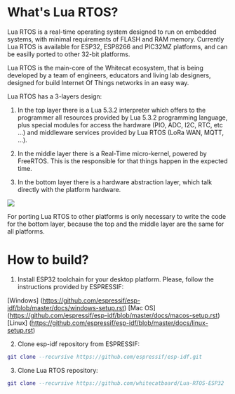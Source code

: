 # What's Lua RTOS?

Lua RTOS is a real-time operating system designed to run on embedded systems, with minimal requirements of FLASH and RAM memory. Currently Lua RTOS is available for ESP32, ESP8266 and PIC32MZ platforms, and can be easilly ported to other 32-bit platforms.

Lua RTOS is the main-core of the Whitecat ecosystem, that is being developed by a team of engineers, educators and living lab designers, designed for build Internet Of Things networks in an easy way.

Lua RTOS has a 3-layers design:

1. In the top layer there is a Lua 5.3.2 interpreter which offers to the programmer all resources provided by Lua 5.3.2 programming language, plus special modules for access the hardware (PIO, ADC, I2C, RTC, etc ...) and middleware services provided by Lua RTOS (LoRa WAN, MQTT, ...).

2. In the middle layer there is a Real-Time micro-kernel, powered by FreeRTOS. This is the responsible for that things happen in the expected time.

3. In the bottom layer there is a hardware abstraction layer, which talk directly with the platform hardware.

![](http://whitecatboard.org/git/luaos.png)

For porting Lua RTOS to other platforms is only necessary to write the code for the bottom layer, because the top and the middle layer are the same for all platforms.

# How to build?

1. Install ESP32 toolchain for your desktop platform. Please, follow the instructions provided by ESPRESSIF:

[Windows] (https://github.com/espressif/esp-idf/blob/master/docs/windows-setup.rst)
[Mac OS] (https://github.com/espressif/esp-idf/blob/master/docs/macos-setup.rst)
[Linux] (https://github.com/espressif/esp-idf/blob/master/docs/linux-setup.rst)

2. Clone esp-idf repository from ESPRESSIF:
```lua
git clone --recursive https://github.com/espressif/esp-idf.git
```

3. Clone Lua RTOS repository:

```lua
git clone --recursive https://github.com/whitecatboard/Lua-RTOS-ESP32
```

